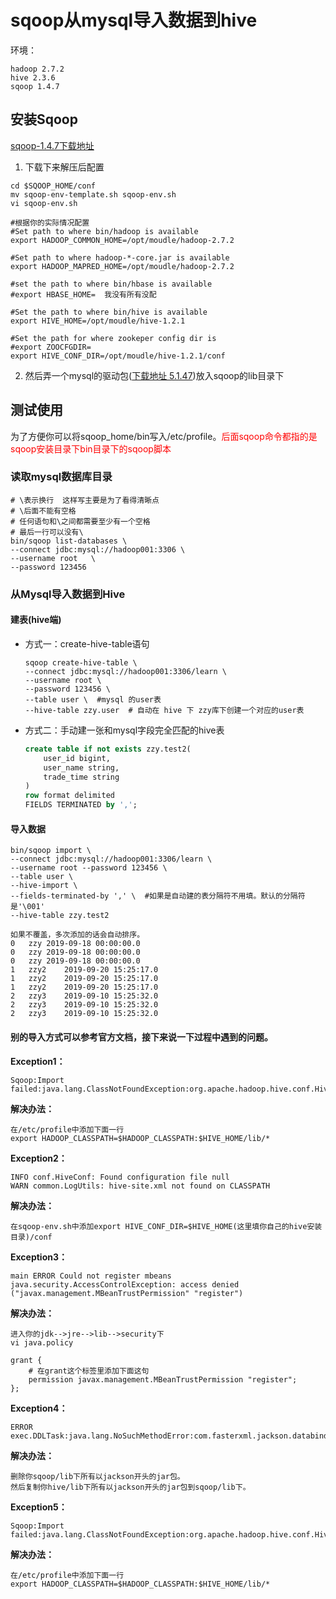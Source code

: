 #  sqoop从mysql导入数据到hive

环境：

```
hadoop 2.7.2
hive 2.3.6
sqoop 1.4.7
```

## 安装Sqoop

[sqoop-1.4.7下载地址](http://www.apache.org/dyn/closer.lua/sqoop/1.4.7)

1. 下载下来解压后配置

```
cd $SQOOP_HOME/conf
mv sqoop-env-template.sh sqoop-env.sh 
vi sqoop-env.sh
```

```
#根据你的实际情况配置
#Set path to where bin/hadoop is available
export HADOOP_COMMON_HOME=/opt/moudle/hadoop-2.7.2

#Set path to where hadoop-*-core.jar is available
export HADOOP_MAPRED_HOME=/opt/moudle/hadoop-2.7.2

#set the path to where bin/hbase is available
#export HBASE_HOME=  我没有所有没配

#Set the path to where bin/hive is available
export HIVE_HOME=/opt/moudle/hive-1.2.1

#Set the path for where zookeper config dir is
#export ZOOCFGDIR=
export HIVE_CONF_DIR=/opt/moudle/hive-1.2.1/conf
```

2. 然后弄一个mysql的驱动包([下载地址 5.1.47](https://repo1.maven.org/maven2/mysql/mysql-connector-java/5.1.47/mysql-connector-java-5.1.47.jar))放入sqoop的lib目录下

## 测试使用

为了方便你可以将sqoop_home/bin写入/etc/profile。<font color="red">后面sqoop命令都指的是sqoop安装目录下bin目录下的sqoop脚本</font>

### 读取mysql数据库目录

```shell
# \表示换行  这样写主要是为了看得清晰点
# \后面不能有空格
# 任何语句和\之间都需要至少有一个空格
# 最后一行可以没有\ 
bin/sqoop list-databases \
--connect jdbc:mysql://hadoop001:3306 \
--username root   \
--password 123456
```

### 从Mysql导入数据到Hive

#### 建表(hive端)

- 方式一：create-hive-table语句

  ```shell
  sqoop create-hive-table \
  --connect jdbc:mysql://hadoop001:3306/learn \
  --username root \
  --password 123456 \
  --table user \  #mysql 的user表
  --hive-table zzy.user  # 自动在 hive 下 zzy库下创建一个对应的user表
  ```

- 方式二：手动建一张和mysql字段完全匹配的hive表

  ```sql
  create table if not exists zzy.test2(
      user_id bigint,
      user_name string,
      trade_time string
  )
  row format delimited
  FIELDS TERMINATED by ',';
  ```

#### 导入数据

```shell
bin/sqoop import \
--connect jdbc:mysql://hadoop001:3306/learn \
--username root --password 123456 \
--table user \
--hive-import \
--fields-terminated-by ',' \  #如果是自动建的表分隔符不用填。默认的分隔符是'\001'
--hive-table zzy.test2
```

```
如果不覆盖，多次添加的话会自动排序。
0	zzy	2019-09-18 00:00:00.0
0	zzy	2019-09-18 00:00:00.0
0	zzy	2019-09-18 00:00:00.0
1	zzy2	2019-09-20 15:25:17.0
1	zzy2	2019-09-20 15:25:17.0
1	zzy2	2019-09-20 15:25:17.0
2	zzy3	2019-09-10 15:25:32.0
2	zzy3	2019-09-10 15:25:32.0
2	zzy3	2019-09-10 15:25:32.0
```

#### 别的导入方式可以参考官方文档，接下来说一下过程中遇到的问题。

**Exception1：**

```
Sqoop:Import failed:java.lang.ClassNotFoundException:org.apache.hadoop.hive.conf.HiveConf
```

**解决办法：**

```
在/etc/profile中添加下面一行
export HADOOP_CLASSPATH=$HADOOP_CLASSPATH:$HIVE_HOME/lib/*
```

**Exception2：**

```
INFO conf.HiveConf: Found configuration file null
WARN common.LogUtils: hive-site.xml not found on CLASSPATH
```

**解决办法：**

```
在sqoop-env.sh中添加export HIVE_CONF_DIR=$HIVE_HOME(这里填你自己的hive安装目录)/conf
```

**Exception3：**

```
main ERROR Could not register mbeans java.security.AccessControlException: access denied ("javax.management.MBeanTrustPermission" "register")
```

**解决办法：**

```
进入你的jdk-->jre-->lib-->security下
vi java.policy

grant {
	# 在grant这个标签里添加下面这句
	permission javax.management.MBeanTrustPermission "register";
};

```

**Exception4：**

```
ERROR exec.DDLTask:java.lang.NoSuchMethodError:com.fasterxml.jackson.databind.ObjectMapper.readerFor(Ljava/lang/Class;)Lcom/fasterxml/jackson/databind/ObjectReader;
```

**解决办法：**

```
删除你sqoop/lib下所有以jackson开头的jar包。
然后复制你hive/lib下所有以jackson开头的jar包到sqoop/lib下。
```

**Exception5：**

```
Sqoop:Import failed:java.lang.ClassNotFoundException:org.apache.hadoop.hive.conf.HiveConf
```

**解决办法：**

```
在/etc/profile中添加下面一行
export HADOOP_CLASSPATH=$HADOOP_CLASSPATH:$HIVE_HOME/lib/*
```




